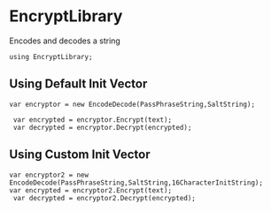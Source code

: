 # EncryptLibrary
 Encodes and decodes a string
```
using EncryptLibrary;
```
## Using Default Init Vector
```
var encryptor = new EncodeDecode(PassPhraseString,SaltString);

 var encrypted = encryptor.Encrypt(text);
 var decrypted = encryptor.Decrypt(encrypted);
```
## Using Custom Init Vector
```
var encryptor2 = new EncodeDecode(PassPhraseString,SaltString,16CharacterInitString);
var encrypted = encryptor2.Encrypt(text);
 var decrypted = encryptor2.Decrypt(encrypted);
```
